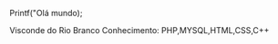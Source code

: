 Printf("Olá mundo);
<?php Echo" Meu nome é Luccas, Desenvolvedor Back-END);
INSERT INTO Apresentacao (idade) value (20);
<h1> Visconde do Rio Branco </h1>

Conhecimento: PHP,MYSQL,HTML,CSS,C++
